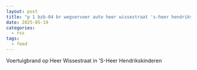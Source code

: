 ```yaml
---
layout: post
title: "p 1 bzb-04 br wegvervoer auto heer wissestraat 's-heer hendrikskinderen 194931"
date: 2025-05-19
categories: 
  - rss
tags: 
  - feed
---
```


Voertuigbrand op Heer Wissestraat in 'S-Heer Hendrikskinderen
